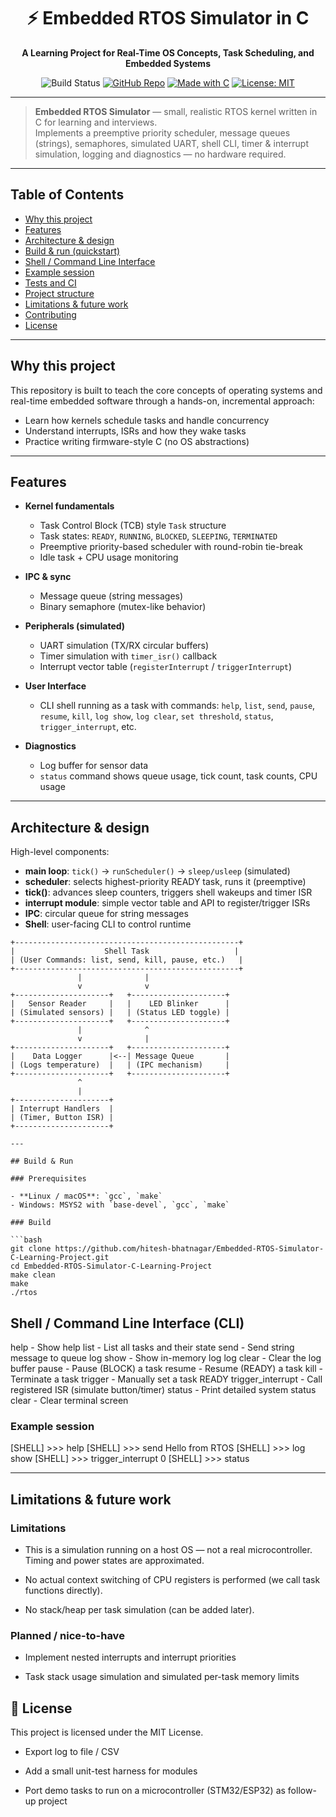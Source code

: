 

<div align="center">
  
# ⚡ Embedded RTOS Simulator in C  
**A Learning Project for Real-Time OS Concepts, Task Scheduling, and Embedded Systems**  


![Build Status](https://github.com/hitesh-bhatnagar/Embedded-RTOS-Simulator-C-Learning-Project/actions/workflows/ci.yml/badge.svg)
[![GitHub Repo](https://img.shields.io/badge/View%20on-GitHub-blue?style=for-the-badge&logo=github)](https://github.com/hitesh-bhatnagar/Embedded-RTOS-Simulator-C-Learning-Project)
[![Made with C](https://img.shields.io/badge/Made%20with-C-00599C?style=for-the-badge&logo=c)](https://en.wikipedia.org/wiki/C_(programming_language))
[![License: MIT](https://img.shields.io/badge/License-MIT-green.svg?style=for-the-badge)](LICENSE)

</div>

---

> **Embedded RTOS Simulator** — small, realistic RTOS kernel written in C for learning and interviews.  
> Implements a preemptive priority scheduler, message queues (strings), semaphores, simulated UART, shell CLI, timer & interrupt simulation, logging and diagnostics — no hardware required.

---

## Table of Contents

- [Why this project](#why-this-project)  
- [Features](#features)  
- [Architecture & design](#architecture--design)  
- [Build & run (quickstart)](#build--run-quickstart)  
- [Shell / Command Line Interface](#shell--command-line-interface)  
- [Example session](#example-session)  
- [Tests and CI](#tests-and-ci)  
- [Project structure](#project-structure)  
- [Limitations & future work](#limitations--future-work)  
- [Contributing](#contributing)  
- [License](#license)  


---


## Why this project

This repository is built to teach the core concepts of operating systems and real-time embedded software through a hands-on, incremental approach:

- Learn how kernels schedule tasks and handle concurrency
- Understand interrupts, ISRs and how they wake tasks
- Practice writing firmware-style C (no OS abstractions)
  
---

## Features

- **Kernel fundamentals**
  - Task Control Block (TCB) style `Task` structure
  - Task states: `READY`, `RUNNING`, `BLOCKED`, `SLEEPING`, `TERMINATED`
  - Preemptive priority-based scheduler with round-robin tie-break
  - Idle task + CPU usage monitoring

- **IPC & sync**
  - Message queue (string messages)
  - Binary semaphore (mutex-like behavior)

- **Peripherals (simulated)**
  - UART simulation (TX/RX circular buffers)
  - Timer simulation with `timer_isr()` callback
  - Interrupt vector table (`registerInterrupt` / `triggerInterrupt`)

- **User Interface**
  - CLI shell running as a task with commands: `help`, `list`, `send`, `pause`, `resume`, `kill`, `log show`, `log clear`, `set threshold`, `status`, `trigger_interrupt`, etc.

- **Diagnostics**
  - Log buffer for sensor data
  - `status` command shows queue usage, tick count, task counts, CPU usage

---

## Architecture & design

High-level components:

- **main loop**: `tick()` → `runScheduler()` → `sleep/usleep` (simulated)
- **scheduler**: selects highest-priority READY task, runs it (preemptive)
- **tick()**: advances sleep counters, triggers shell wakeups and timer ISR
- **interrupt module**: simple vector table and API to register/trigger ISRs
- **IPC**: circular queue for string messages
- **Shell**: user-facing CLI to control runtime


```plaintext
+--------------------------------------------------+
|                    Shell Task                   |
| (User Commands: list, send, kill, pause, etc.)   |
+--------------------------------------------------+
               |              |  
               v              v  
+---------------------+   +---------------------+
|   Sensor Reader     |   |    LED Blinker      |
| (Simulated sensors) |   | (Status LED toggle) |
+---------------------+   +---------------------+
               |              ^
               v              |
+---------------------+   +---------------------+
|    Data Logger      |<--| Message Queue       |
| (Logs temperature)  |   | (IPC mechanism)     |
+---------------------+   +---------------------+
               ^
               |
+---------------------+
| Interrupt Handlers  |
| (Timer, Button ISR) |
+---------------------+

---

## Build & Run

### Prerequisites

- **Linux / macOS**: `gcc`, `make`
- Windows: MSYS2 with `base-devel`, `gcc`, `make`

### Build

```bash
git clone https://github.com/hitesh-bhatnagar/Embedded-RTOS-Simulator-C-Learning-Project.git
cd Embedded-RTOS-Simulator-C-Learning-Project
make clean
make
./rtos
```

## Shell / Command Line Interface (CLI)

help                       - Show help
list                       - List all tasks and their state
send <message>             - Send string message to queue
log show                   - Show in-memory log
log clear                  - Clear the log buffer
pause <taskId>             - Pause (BLOCK) a task
resume <taskId>            - Resume (READY) a task
kill <taskId>              - Terminate a task
trigger <taskId>           - Manually set a task READY
trigger_interrupt <id>     - Call registered ISR (simulate button/timer)
status                     - Print detailed system status
clear                      - Clear terminal screen

### Example session

[SHELL] >>> help
[SHELL] >>> send Hello from RTOS
[SHELL] >>> log show
[SHELL] >>> trigger_interrupt 0
[SHELL] >>> status

---

## Limitations & future work

### Limitations

- This is a simulation running on a host OS — not a real microcontroller. Timing and power states are approximated.

- No actual context switching of CPU registers is performed (we call task functions directly).

- No stack/heap per task simulation (can be added later).

### Planned / nice-to-have

- Implement nested interrupts and interrupt priorities

- Task stack usage simulation and simulated per-task memory limits

## 📜 License
This project is licensed under the MIT License.

- Export log to file / CSV

- Add a small unit-test harness for modules

- Port demo tasks to run on a microcontroller (STM32/ESP32) as follow-up project
